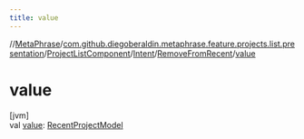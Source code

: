 ```yaml
---
title: value
---
```

//[MetaPhrase](../../../../../index.html)/[com.github.diegoberaldin.metaphrase.feature.projects.list.presentation](../../../index.html)/[ProjectListComponent](../../index.html)/[Intent](../index.html)/[RemoveFromRecent](index.html)/[value](value.html)



# value



[jvm]\
val [value](value.html): [RecentProjectModel](../../../../com.github.diegoberaldin.metaphrase.domain.project.data/-recent-project-model/index.html)




